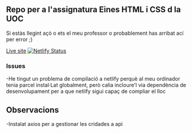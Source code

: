 ## Repo per a l'assignatura Eines HTML i CSS d la UOC
Si estàs llegint açò o ets el meu professor o probablement has arribat ací per error ;)

[Live site](https://eines.netlify.com/) [![Netlify Status](https://api.netlify.com/api/v1/badges/5a4138cb-e55c-46e8-9acf-91877508fa8d/deploy-status)](https://app.netlify.com/sites/eines/deploys)

### Issues
-He tingut un problema de compilació a netlify perquè al meu ordinador tenia parcel instal·Lat globalment, però calia incloure'l via dependència de desenvolupament per a que netlify sigui capaç de compliar el lloc

## Observacions

-Instalat axios per a gestionar les cridades a api